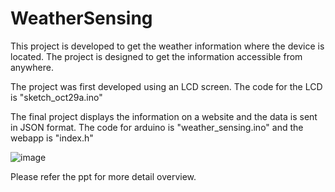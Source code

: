 # WeatherSensing
This project is developed to get the weather information where the device is located.
The project is designed to get the information accessible from anywhere. 

The project was first developed using an LCD screen.
The code for the LCD is "sketch_oct29a.ino"

The final project displays the information on a website and the data is sent in JSON format.
The code for arduino is "weather_sensing.ino" and the webapp is "index.h"

![image](https://user-images.githubusercontent.com/64432673/147402489-b9b8b0d7-e7cd-4f73-9f2b-d9e9fce16ed3.png)


Please refer the ppt for more detail overview.
